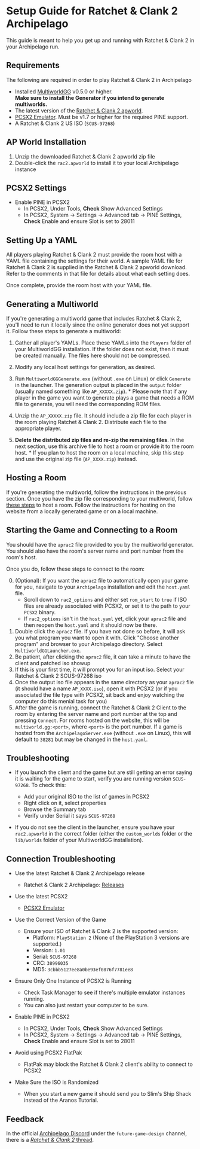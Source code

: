# Setup Guide for Ratchet & Clank 2 Archipelago

This guide is meant to help you get up and running with Ratchet & Clank 2 in your Archipelago run.

## Requirements

The following are required in order to play Ratchet & Clank 2 in Archipelago

- Installed [MultiworldGG](https://github.com/MultiworldGG/MultiworldGG/releases) v0.5.0 or higher.\
   **Make sure to install the Generator if you intend to generate multiworlds.**
- The latest version of the [Ratchet & Clank 2 apworld](https://github.com/evilwb/APRac2/releases).
- [PCSX2 Emulator](https://pcsx2.net/downloads/). Must be v1.7 or higher for the required PINE support.
- A Ratchet & Clank 2 US ISO (`SCUS-97268`)

## AP World Installation

1. Unzip the downloaded Ratchet & Clank 2 apworld zip file
2. Double-click the `rac2.apworld` to install it to your local Archipelago instance

## PCSX2 Settings
- Enable PINE in PCSX2
  - In PCSX2, Under Tools, **Check** Show Advanced Settings
  - In PCSX2, System -> Settings -> Advanced tab -> PINE Settings,
    **Check** Enable and ensure Slot is set to 28011

## Setting Up a YAML

All players playing Ratchet & Clank 2 must provide the room host with a YAML file containing the settings for their world.
A sample YAML file for Ratchet & Clank 2 is supplied in the Ratchet & Clank 2 apworld download. Refer to the comments in that file for details about what each setting does.

Once complete, provide the room host with your YAML file.

## Generating a Multiworld

If you're generating a multiworld game that includes Ratchet & Clank 2, you'll need to run it locally since the online
generator does not yet support it. Follow these steps to generate a multiworld:

1. Gather all player's YAMLs. Place these YAMLs into the `Players` folder of your MultiworldGG installation. If the
   folder does not exist, then it must be created manually. The files here should not be compressed.

2. Modify any local host settings for generation, as desired.

3. Run `MultiworldGGGenerate.exe` (without `.exe` on Linux) or click `Generate` in the launcher. The generation output
   is placed in the `output` folder (usually named something like `AP_XXXXX.zip`). \* Please note that if any player in the game you want to generate plays a game that needs a ROM file to generate,
   you will need the corresponding ROM files.

4. Unzip the `AP_XXXXX.zip` file. It should include a zip file for each player in the room playing Ratchet & Clank 2. Distribute each file to the appropriate player.

5. **Delete the distributed zip files and re-zip the remaining files**. In the next section, use this archive file to
   host a room or provide it to the room host. \* If you plan to host the room on a local machine, skip this step and use the original zip file (`AP_XXXX.zip`) instead.

## Hosting a Room

If you're generating the multiworld, follow the instructions in the previous section.
Once you have the zip file corresponding to your multiworld, follow [these steps](https://multiworld.gg/tutorial/Archipelago/setup/en#hosting-an-archipelago-server) to host a room.
Follow the instructions for hosting on the website from a locally generated game or on a local machine.

## Starting the Game and Connecting to a Room

You should have the `aprac2` file provided to you by the multiworld generator. You should also have the room's server
name and port number from the room's host.

Once you do, follow these steps to connect to the room:

0. (Optional): If you want the `aprac2` file to automatically open your game for you, navigate to your `Archipelago` installation and edit the `host.yaml` file.
   - Scroll down to `rac2_options` and either set `rom_start` to `true` if ISO files are already associated with PCSX2, or set it to the path to your `PCSX2` binary.
   - If `rac2_options` isn't in the `host.yaml` yet, click your `aprac2` file and then reopen the `host.yaml` and it should now be there.
1. Double click the `aprac2` file. If you have not done so before, it will ask you what program you want to open it with.
   Click "Choose another program" and browser to your Archipelago directory. Select `MultiworldGGLauncher.exe`.
2. Be patient, after clicking the `aprac2` file, it can take a minute to have the client and patched iso showup
3. If this is your first time, it will prompt you for an input iso. Select your Ratchet & Clank 2 SCUS-97268 iso
4. Once the output iso file appears in the same directory as your `aprac2` file (it should have a name `AP_XXXX.iso`), open it with PCSX2 (or if you associated the file type with PCSX2, sit back and enjoy watching the computer do this menial task for you)
5. After the game is running, connect the Ratchet & Clank 2 Client to the room by entering the server name and port number at the top and pressing `Connect`.
   For rooms hosted on the website, this will be `multiworld.gg:<port>`, where `<port>` is the port number.
   If a game is hosted from the `ArchipelagoServer.exe` (without `.exe` on Linux), this will default to `38281` but may be changed in the `host.yaml`.

## Troubleshooting

- If you launch the client and the game but are still getting an error saying it is waiting for the game to start, verify you are running version `SCUS-97268`. To check this:

  - Add your original ISO to the list of games in PCSX2
  - Right click on it, select properties
  - Browse the Summary tab
  - Verify under Serial it says `SCUS-97268`

- If you do not see the client in the launcher, ensure you have your `rac2.apworld` in the correct folder (either the `custom_worlds` folder or the
  `lib/worlds` folder of your MultiworldGG installation).

## Connection Troubleshooting

- Use the latest Ratchet & Clank 2 Archipelago release

  - Ratchet & Clank 2 Archipelago: [Releases](https://github.com/evilwb/APRac2/releases)

- Use the latest PCSX2

  - [PCSX2 Emulator](https://pcsx2.net/downloads/)

- Use the Correct Version of the Game

  - Ensure your ISO of Ratchet & Clank 2 is the supported version:
    - Platform: `PlayStation 2` (None of the PlayStation 3 versions are supported.)
    - Version: `1.01`
    - Serial: `SCUS-97268`
    - CRC: `38996035`
    - MD5: `3cbbb5127ee8a0be93ef0876f7781ee8`

- Ensure Only One Instance of PCSX2 is Running
  - Check Task Manager to see if there's multiple emulator instances running.
  - You can also just restart your computer to be sure.

- Enable PINE in PCSX2
  - In PCSX2, Under Tools, **Check** Show Advanced Settings
  - In PCSX2, System -> Settings -> Advanced tab -> PINE Settings,
    **Check** Enable and ensure Slot is set to 28011

- Avoid using PCSX2 FlatPak
  - FlatPak may block the Ratchet & Clank 2 client's ability to connect to PCSX2

- Make Sure the ISO is Randomized
  - When you start a new game it should send you to Slim's Ship Shack instead of the Aranos Tutorial.

## Feedback

In the official [Archipelago Discord](https://discord.com/invite/8Z65BR2) under the `future-game-design` channel, there is a [_Ratchet & Clank 2_ thread](https://discord.com/channels/731205301247803413/1325015730218860554).
